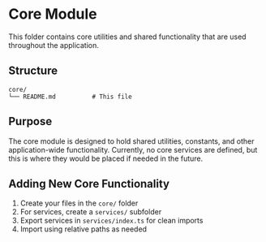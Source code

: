 # Core Module

This folder contains core utilities and shared functionality that are used throughout the application.

## Structure

```
core/
└── README.md          # This file
```

## Purpose

The core module is designed to hold shared utilities, constants, and other application-wide functionality. Currently, no core services are defined, but this is where they would be placed if needed in the future.

## Adding New Core Functionality

1. Create your files in the `core/` folder
2. For services, create a `services/` subfolder
3. Export services in `services/index.ts` for clean imports
4. Import using relative paths as needed 